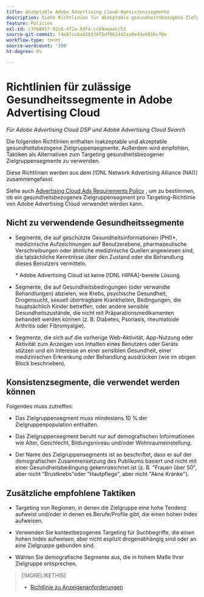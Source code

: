 ```yaml
---
title: Akzeptable Adobe Advertising Cloud-Konsistenzsegmente
description: Siehe Richtlinien für akzeptable gesundheitsbezogene Zielgruppensegmente und -taktiken, die als Alternativen zum Targeting gesundheitsbezogener Zielgruppensegmente verwendet werden.
feature: Policies
exl-id: c3f68457-92c6-472a-93f4-cce9aeaecc53
source-git-commit: f4e87cc6ad39338f5df0b14d2aa9e43e6016cf8e
workflow-type: tm+mt
source-wordcount: '356'
ht-degree: 0%

---
```


# Richtlinien für zulässige Gesundheitssegmente in Adobe Advertising Cloud

*Für Adobe Advertising Cloud DSP und Adobe Advertising Cloud Search*

Die folgenden Richtlinien enthalten inakzeptable und akzeptable gesundheitsbezogene Zielgruppensegmente. Außerdem wird empfohlen, Taktiken als Alternativen zum Targeting gesundheitsbezogener Zielgruppensegmente zu verwenden.

Diese Richtlinien werden aus dem [!DNL Network Advertising Alliance (NAI)] zusammengefasst.

Siehe auch [Advertising Cloud Ads Requirements Policy](/help/policies/ad-requirements-policy.md) , um zu bestimmen, ob ein gesundheitsbezogenes Zielgruppensegment pro Targeting-Richtlinie von Adobe Advertising Cloud verwendet werden kann.

## Nicht zu verwendende Gesundheitssegmente

* Segmente, die auf geschützte Gesundheitsinformationen (PHI)\*, medizinische Aufzeichnungen auf Benutzerebene, pharmazeutische Verschreibungen oder ähnliche medizinische Quellen angewiesen sind, die tatsächliche Kenntnisse über den Zustand oder die Behandlung dieses Benutzers vermitteln.

   \* Adobe Advertising Cloud ist keine [!DNL HIPAA]-bereite Lösung.

* Segmente, die auf Gesundheitsbedingungen (oder verwandte Behandlungen) abzielen, wie Krebs, psychische Gesundheit, Drogensucht, sexuell übertragbare Krankheiten, Bedingungen, die hauptsächlich Kinder betreffen, oder andere sensible Gesundheitszustände, die nicht mit Präparationsmedikamenten behandelt werden können (z. B. Diabetes, Psoriasis, rheumatoide Arthritis oder Fibromyalgie).

* Segmente, die sich auf die vorherige Web-Aktivität, App-Nutzung oder Aktivität zum Anzeigen von Inhalten eines Benutzers oder Geräts stützen und ein Interesse an einer sensiblen Gesundheit, einer medizinischen Erkrankung oder Behandlung ausdrücken (wie im obigen Block beschrieben).

## Konsistenzsegmente, die verwendet werden können

Folgendes muss zutreffen:

* Das Zielgruppensegment muss mindestens 10 % der Zielgruppenpopulation enthalten.

* Das Zielgruppensegment beruht nur auf demografischen Informationen wie Alter, Geschlecht, Bildungsniveau und/oder Wohnraumeinstellung.

* Der Name des Zielgruppensegments ist so beschriftet, dass er auf der demografischen Zusammensetzung des Publikums basiert und nicht mit einer Gesundheitsbedingung gekennzeichnet ist (z. B. &quot;Frauen über 50&quot;, aber nicht &quot;Brustkrebs&quot;oder &quot;Hautpflege&quot;, aber nicht &quot;Akne Kranke&quot;).

## Zusätzliche empfohlene Taktiken

* Targeting von Regionen, in denen die Zielgruppe eine hohe Tendenz aufweist und/oder in denen es Berufe/Profile gibt, die einen hohen Index aufweisen.

* Verwenden Sie kontextbezogenes Targeting für Suchbegriffe, die einen hohen Index aufweisen, aber nicht explizit drogenabhängig sind oder an eine Zielgruppe gebunden sind.

* Wählen Sie demografische Segmente aus, die in hohem Maße Ihrer Zielgruppe entsprechen.

>[!MORELIKETHIS]
>
>* [Richtlinie zu Anzeigenanforderungen](/help/policies/ad-requirements-policy.md)

